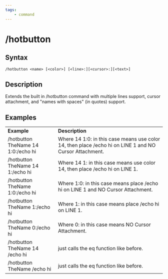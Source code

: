 ```yaml
---
tags:
    - command
---
```

# /hotbutton

## Syntax
<!--cmd-syntax-start-->
```eqcommand
/hotbutton <name> [<color>] [<line>:][<cursor>:][<text>]
```
<!--cmd-syntax-end-->

## Description
<!--cmd-desc-start-->
Extends the built in /hotbutton command with multiple lines support, cursor attachment, and "names with spaces" (in quotes) support.
<!--cmd-desc-end-->
## Examples

|  |  |
| :--- | :--- |
| **Example** | **Description** |
| /hotbutton TheName 14 1:0:/echo hi | Where 14 1:0: in this case means use color 14, then place /echo hi on LINE 1 and NO Cursor Attachment. |
| /hotbutton TheName 14 1:/echo hi | Where 14 1: in this case means use color 14, then place /echo hi on LINE 1. |
| /hotbutton TheName 1:0:/echo hi | Where 1:0: in this case means place /echo hi on LINE 1 and NO Cursor Attachment. |
| /hotbutton TheName 1:/echo hi | Where 1: in this case means place /echo hi on LINE 1. |
| /hotbutton TheName 0:/echo hi | Where 0: in this case means NO Cursor Attachment. |
| /hotbutton TheName 14 /echo hi | just calls the eq function like before. |
| /hotbutton TheName /echo hi | just calls the eq function like before. |

